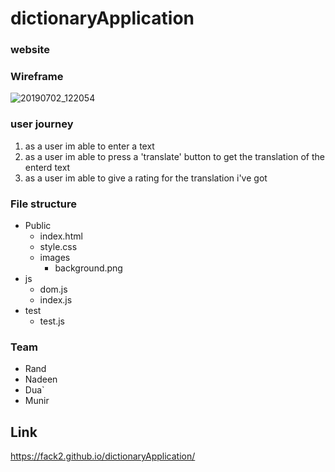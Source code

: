 
# dictionaryApplication
### website 

### Wireframe
![20190702_122054](https://user-images.githubusercontent.com/31932786/60507749-81b91880-9cd1-11e9-8e7a-21913f7d8e98.jpg)


### user journey
1. as a user im able to enter a text 
2. as a user im able to press a 'translate' button to get the translation of the enterd text 
3. as a user im able to give a rating for the translation i've got


### File structure
- Public
  - index.html
  - style.css
  - images
    - background.png
- js
  - dom.js
  - index.js
- test
  - test.js


### Team
* Rand
* Nadeen
* Dua`
* Munir

## Link
https://fack2.github.io/dictionaryApplication/
